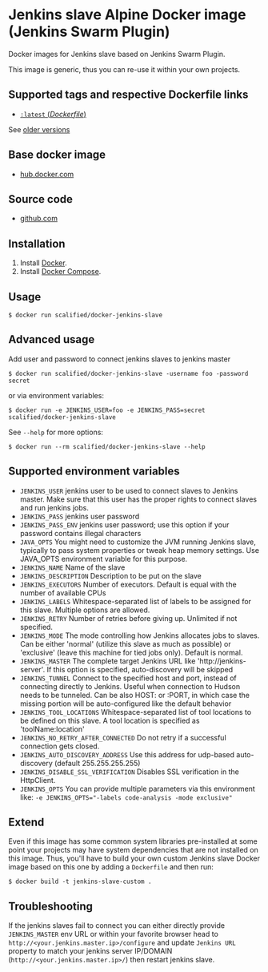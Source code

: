 # Jenkins slave Alpine Docker image (Jenkins Swarm Plugin)

Docker images for Jenkins slave based on Jenkins Swarm Plugin.

This image is generic, thus you can re-use it within your own projects.


## Supported tags and respective Dockerfile links

- [`:latest`  (*Dockerfile*)](https://github.com/Scalified/docker-jenkins-slave/blob/master/Dockerfile)

See [older versions](https://github.com/Scalified/docker-jenkins-slave/releases)

## Base docker image

- [hub.docker.com](https://hub.docker.com/r/jenkinsci/slave)

## Source code

- [github.com](https://github.com/Scalified/docker-jenkins-slave)

## Installation

1. Install [Docker](https://www.docker.com/).
2. Install [Docker Compose](https://docs.docker.com/compose/).

## Usage

    $ docker run scalified/docker-jenkins-slave


## Advanced usage

Add user and password to connect jenkins slaves to jenkins master

    $ docker run scalified/docker-jenkins-slave -username foo -password secret

or via environment variables:

    $ docker run -e JENKINS_USER=foo -e JENKINS_PASS=secret scalified/docker-jenkins-slave

See `--help` for more options:

    $ docker run --rm scalified/docker-jenkins-slave --help

## Supported environment variables

* `JENKINS_USER` jenkins user to be used to connect slaves to Jenkins master. Make sure that this user has the proper rights to connect slaves and run jenkins jobs.
* `JENKINS_PASS` jenkins user password
* `JENKINS_PASS_ENV` jenkins user password; use this option if your password contains illegal characters
* `JAVA_OPTS` You might need to customize the JVM running Jenkins slave, typically to pass system properties or tweak heap memory settings. Use JAVA_OPTS environment variable for this purpose.
* `JENKINS_NAME` Name of the slave
* `JENKINS_DESCRIPTION` Description to be put on the slave
* `JENKINS_EXECUTORS` Number of executors. Default is equal with the number of available CPUs
* `JENKINS_LABELS` Whitespace-separated list of labels to be assigned for this slave. Multiple options are allowed.
* `JENKINS_RETRY` Number of retries before giving up. Unlimited if not specified.
* `JENKINS_MODE` The mode controlling how Jenkins allocates jobs to slaves. Can be either 'normal' (utilize this slave as much as possible) or 'exclusive' (leave this machine for tied jobs only). Default is normal.
* `JENKINS_MASTER` The complete target Jenkins URL like 'http://jenkins-server'. If this option is specified, auto-discovery will be skipped
* `JENKINS_TUNNEL` Connect to the specified host and port, instead of connecting directly to Jenkins. Useful when connection to Hudson needs to be tunneled. Can be also HOST: or :PORT, in which case the missing portion will be auto-configured like the default behavior
* `JENKINS_TOOL_LOCATIONS` Whitespace-separated list of tool locations to be defined on this slave. A tool location is specified as 'toolName:location'
* `JENKINS_NO_RETRY_AFTER_CONNECTED` Do not retry if a successful connection gets closed.
* `JENKINS_AUTO_DISCOVERY_ADDRESS` Use this address for udp-based auto-discovery (default 255.255.255.255)
* `JENKINS_DISABLE_SSL_VERIFICATION` Disables SSL verification in the HttpClient.
* `JENKINS_OPTS` You can provide multiple parameters via this environment like: `-e JENKINS_OPTS="-labels code-analysis -mode exclusive"`

## Extend

Even if this image has some common system libraries pre-installed at some point
your projects may have system dependencies that are not installed on this image.
Thus, you'll have to build your own custom Jenkins slave Docker image
based on this one by adding a `Dockerfile` and then run:

    $ docker build -t jenkins-slave-custom .

## Troubleshooting

If the jenkins slaves fail to connect you can either directly provide
`JENKINS_MASTER` env URL or within your favorite
browser head to `http://<your.jenkins.master.ip>/configure` and update
`Jenkins URL` property to match your jenkins server IP/DOMAIN (`http://<your.jenkins.master.ip>/`)
then restart jenkins slave.
